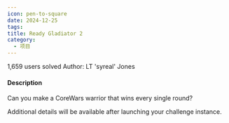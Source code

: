 ```yaml
---
icon: pen-to-square
date: 2024-12-25
tags: 
title: Ready Gladiator 2
category:
  - 项目
---
```

1,659 users solved
Author: LT 'syreal' Jones

#### Description

Can you make a CoreWars warrior that wins every single round?

Additional details will be available after launching your challenge instance.
